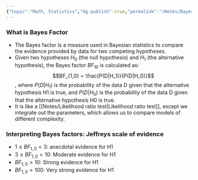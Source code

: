 ```yaml
---
{"topic":"Math, Statistics","dg-publish":true,"permalink":"/Notes/Bayes Factor/","dgPassFrontmatter":true,"noteIcon":""}
---
```


### What is Bayes Factor
- The Bayes factor is a measure used in Bayesian statistics to compare the evidence provided by data for two competing hypotheses. 
- Given two hypotheses $H_0$ (the null hypothesis) and $H_1$ (the alternative hypothesis), the Bayes factor $BF_{10}$​ is calculated as: $$BF_{1,0} = \frac{P(D|H_1)}{P(D|H_0)}$$, where $P(D|H_1)$ is the probability of the data D given that the alternative hypothesis H1​ is true, and $P(D|H_0)$ is the probability of the data D given that the alternative hypothesis H0​ is true.
- It is like a [[Notes/Likelihood ratio test\|Likelihood ratio test]], except we integrate out the parameters, which allows us to compare models of different complexity.

### Interpreting Bayes factors: Jeffreys scale of evidence
- $1 \leq BF_{1,0} < 3$​: anecdotal evidence for H1​
- $3 \leq BF_{1,0} < 10$: Moderate evidence for H1​
- $BF_{1,0} > 10$: Strong evidence for H1​
- $BF_{1,0} > 100$: Very strong evidence for H1​